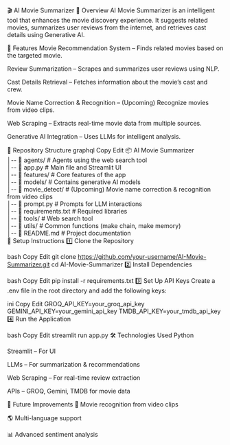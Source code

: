 🎬 AI Movie Summarizer
📌 Overview
AI Movie Summarizer is an intelligent tool that enhances the movie discovery experience. It suggests related movies, summarizes user reviews from the internet, and retrieves cast details using Generative AI.

🚀 Features
Movie Recommendation System – Finds related movies based on the targeted movie.

Review Summarization – Scrapes and summarizes user reviews using NLP.

Cast Details Retrieval – Fetches information about the movie’s cast and crew.

Movie Name Correction & Recognition – (Upcoming) Recognize movies from video clips.

Web Scraping – Extracts real-time movie data from multiple sources.

Generative AI Integration – Uses LLMs for intelligent analysis.

📂 Repository Structure
graphql
Copy
Edit
📦 AI Movie Summarizer  
│-- 📁 agents/         # Agents using the web search tool  
│-- 📄 app.py         # Main file and Streamlit UI  
│-- 📁 features/      # Core features of the app  
│-- 📁 models/        # Contains generative AI models  
│-- 📁 movie_detect/  # (Upcoming) Movie name correction & recognition from video clips  
│-- 📄 prompt.py      # Prompts for LLM interactions  
│-- 📄 requirements.txt  # Required libraries  
│-- 📁 tools/         # Web search tool  
│-- 📁 utils/         # Common functions (make chain, make memory)  
│-- 📄 README.md      # Project documentation  
🔧 Setup Instructions
1️⃣ Clone the Repository

bash
Copy
Edit
git clone https://github.com/your-username/AI-Movie-Summarizer.git
cd AI-Movie-Summarizer
2️⃣ Install Dependencies

bash
Copy
Edit
pip install -r requirements.txt
3️⃣ Set Up API Keys
Create a .env file in the root directory and add the following keys:

ini
Copy
Edit
GROQ_API_KEY=your_groq_api_key
GEMINI_API_KEY=your_gemini_api_key
TMDB_API_KEY=your_tmdb_api_key
4️⃣ Run the Application

bash
Copy
Edit
streamlit run app.py
🛠️ Technologies Used
Python

Streamlit – For UI

LLMs – For summarization & recommendations

Web Scraping – For real-time review extraction

APIs – GROQ, Gemini, TMDB for movie data

📌 Future Improvements
🎥 Movie recognition from video clips

🌎 Multi-language support

📊 Advanced sentiment analysis
